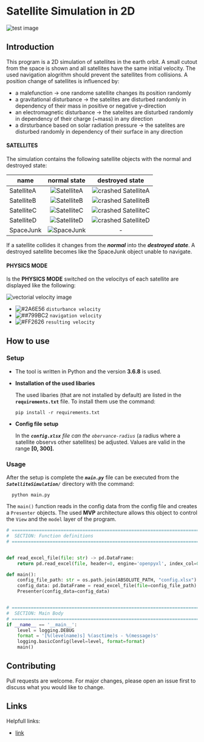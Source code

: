 # Satellite Simulation in 2D
![test image](https://github.com/WesselOost/studienProjekt2/blob/2022-02-22_refactoring/SatelliteSimulation/Assets/demo/demo.gif?raw=true)

## Introduction

This program is a 2D simulation of satellites in the earth orbit. A small cutout from the space is shown and all satellites have the same initial velocity.
The used navigation alogrithm should prevent the satellites from collisions. A position change of satellites is influenced by:

* a malefunction &rarr; one randome satellite changes its position randomly
* a gravitational disturbance &rarr; the satelites are disturbed randomly in dependency of their mass in positive or negative y-direction
* an electromagnetic disturbance &rarr; the satelites are disturbed randomly in dependency of their charge (&#126;mass) in any direction
* a dirsturbance based on solar radiation pressure &rarr; the satelites are disturbed randomly in dependency of their surface in any direction

 #### SATELLITES
 
The simulation contains the following satellite objects with the normal and destroyed state:

|name      | normal state | destroyed state
----------|:--------------:|:----------------:
|SatelliteA| ![SatelliteA](https://github.com/WesselOost/studienProjekt2/blob/2022-02-22_refactoring/SatelliteSimulation/Assets/satellite1.png?raw=true)| ![crashed SatelliteA](https://github.com/WesselOost/studienProjekt2/blob/2022-02-22_refactoring/SatelliteSimulation/Assets/satellite1_crashed.png?raw=true)|
|SatelliteB| ![SatelliteB](https://github.com/WesselOost/studienProjekt2/blob/2022-02-22_refactoring/SatelliteSimulation/Assets/satellite2.png?raw=true)| ![crashed SatelliteB](https://github.com/WesselOost/studienProjekt2/blob/2022-02-22_refactoring/SatelliteSimulation/Assets/satellite2_crashed.png?raw=true)|
|SatelliteC| ![SatelliteC](https://github.com/WesselOost/studienProjekt2/blob/2022-02-22_refactoring/SatelliteSimulation/Assets/satellite3.png?raw=true)| ![crashed SatelliteC](https://github.com/WesselOost/studienProjekt2/blob/2022-02-22_refactoring/SatelliteSimulation/Assets/satellite3_crashed.png?raw=true)|
|SatelliteD| ![SatelliteD](https://github.com/WesselOost/studienProjekt2/blob/2022-02-22_refactoring/SatelliteSimulation/Assets/satellite4.png?raw=true)| ![crashed SatelliteD](https://github.com/WesselOost/studienProjekt2/blob/2022-02-22_refactoring/SatelliteSimulation/Assets/satellite4_crashed.png?raw=true)|
|SpaceJunk| ![SpaceJunk](https://github.com/WesselOost/studienProjekt2/blob/2022-02-22_refactoring/SatelliteSimulation/Assets/asteroid1.png?raw=true)| - |
 
 If a satellite collides it changes from the ***normal*** into the ***destroyed state***. A destroyed satellite becomes like the SpaceJunk object unable to navigate.
 
 #### PHYSICS MODE
 
 Is the **PHYSICS MODE** switched on the velocitys of each satellite are displayed like the following:

 ![vectorial velocity image](https://github.com/WesselOost/studienProjekt2/blob/2022-02-22_refactoring/SatelliteSimulation/Assets/demo/velocity_arrows.jpg?raw=true)
  
* ![#2A6E56](https://via.placeholder.com/15/2A6E56/000000?text=+) `disturbance velocity`
* ![##799BC2](https://via.placeholder.com/15/799BC2/000000?text=+) `navigation velocity`
* ![#FF2626](https://via.placeholder.com/15/FF2626/000000?text=+) `resulting velocity`

## How to use

### Setup

* The tool is written in Python and the version **3.6.8** is used.
* **Installation of the used libaries**

  The used libaries (that are not installed by default) are listed in the **`requirements.txt`** file.
  To install them use the command: 
  
  ```console
  pip install -r requirements.txt
  ```
  
* **Config file setup**

  In the ***`config.xlsx`*** *file can the `obervance-radius`* (a radius where a satellite observs other satellites) be adjusted.
  Values are valid in the range **[0, 300].**

### Usage

After the setup is complete the ***`main.py`*** file can be executed from the ***`SatelliteSimulation/`*** directory with the command:
```console
  python main.py
  ```
The `main()` function reads in the config data from the config file and creates a `Presenter` objects. The used **MVP** architecture allows this object to control the `View` and the `model` layer of the program.
```python
# =========================================================================== #
#  SECTION: Function definitions
# =========================================================================== #


def read_excel_file(file: str) -> pd.DataFrame:
    return pd.read_excel(file, header=0, engine='openpyxl', index_col=0)

def main():
    config_file_path: str = os.path.join(ABSOLUTE_PATH, "config.xlsx")
    config_data: pd.DataFrame = read_excel_file(file=config_file_path)
    Presenter(config_data=config_data)


# =========================================================================== #
#  SECTION: Main Body
# =========================================================================== #
if __name__ == '__main__':
    level = logging.DEBUG
    format = '[%(levelname)s] %(asctime)s - %(message)s'
    logging.basicConfig(level=level, format=format)
    main()
```

## Contributing

Pull requests are welcome. For major changes, please open an issue first to discuss what you would like to change.

## Links

Helpfull links:

* [link](https://letmegooglethat.com/)
